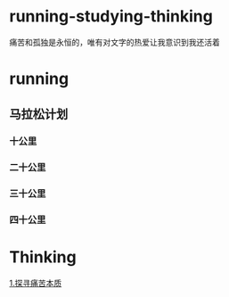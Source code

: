 # running-studying-thinking
痛苦和孤独是永恒的，唯有对文字的热爱让我意识到我还活着
# running
## 马拉松计划
### 十公里
### 二十公里
### 三十公里
### 四十公里
# Thinking
[1.探寻痛苦本质](https://github.com/RaguelFoReveR/running-studying-thinking/issues/1)
